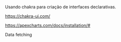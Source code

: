 Usando chakra para criação de interfaces declarativas.

https://chakra-ui.com/

https://apexcharts.com/docs/installation/#

Data fetching
